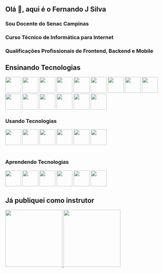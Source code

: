 ## Olá 👋, aqui é o Fernando J Silva
### Sou Docente do Senac Campinas
### Curso Técnico de Informática para Internet
### Qualificações Profissionais de Frontend, Backend e Mobile

## Ensinando Tecnologias
<div>
<img src="https://cdn.jsdelivr.net/gh/devicons/devicon/icons/html5/html5-original-wordmark.svg" width="50" height="50"/>
<img src="https://cdn.jsdelivr.net/gh/devicons/devicon/icons/css3/css3-original-wordmark.svg" width="50" height="50"/>
<img src="https://cdn.jsdelivr.net/gh/devicons/devicon/icons/javascript/javascript-original.svg" width="50" height="50"/>                      
<img src="https://cdn.jsdelivr.net/gh/devicons/devicon/icons/typescript/typescript-original.svg" width="50" height="50"/>
<img src="https://cdn.jsdelivr.net/gh/devicons/devicon/icons/react/react-original-wordmark.svg" width="50" height="50"/>                      
<img src="https://cdn.jsdelivr.net/gh/devicons/devicon/icons/nextjs/nextjs-original-wordmark.svg" width="50" height="50"/>
<img src="https://cdn.jsdelivr.net/gh/devicons/devicon/icons/nodejs/nodejs-original.svg" width="50" height="50"/>
<img src="https://cdn.jsdelivr.net/gh/devicons/devicon/icons/mongodb/mongodb-original-wordmark.svg" width="50" height="50"/>  
<img src="https://cdn.jsdelivr.net/gh/devicons/devicon/icons/firebase/firebase-plain-wordmark.svg" width="50" height="50"/>
<img src="https://cdn.jsdelivr.net/gh/devicons/devicon/icons/mysql/mysql-original-wordmark.svg" width="50" height="50"/>
<img src="https://cdn.jsdelivr.net/gh/devicons/devicon/icons/postgresql/postgresql-original-wordmark.svg" width="50" height="50"/>
<img src="https://cdn.jsdelivr.net/gh/devicons/devicon/icons/sequelize/sequelize-original.svg" width="50" height="50"/>
<img src="https://cdn.jsdelivr.net/gh/devicons/devicon/icons/git/git-original-wordmark.svg" width="50" height="50"/>
<img src="https://cdn.jsdelivr.net/gh/devicons/devicon/icons/github/github-original-wordmark.svg" width="50" height="50"/>       
<img src="https://cdn.jsdelivr.net/gh/devicons/devicon/icons/trello/trello-plain-wordmark.svg" width="50" height="50"/>          
</div>

### Usando Tecnologias

<div>
<img src="https://cdn.jsdelivr.net/gh/devicons/devicon/icons/npm/npm-original-wordmark.svg" width="50" height="50"/>
<img src="https://cdn.jsdelivr.net/gh/devicons/devicon/icons/express/express-original-wordmark.svg" width="50" height="50"/>
<img src="https://cdn.jsdelivr.net/gh/devicons/devicon/icons/yarn/yarn-original.svg" width="50" height="50"/>
<img src="https://cdn.jsdelivr.net/gh/devicons/devicon/icons/heroku/heroku-plain-wordmark.svg" width="50" height="50"/>            
<img src="https://cdn.jsdelivr.net/gh/devicons/devicon/icons/figma/figma-original.svg" width="50" height="50"/>
<img src="https://cdn.jsdelivr.net/gh/devicons/devicon/icons/trello/trello-plain-wordmark.svg" width="50" height="50"/>
          
</div>
<br/>

### Aprendendo Tecnologias

<div>
  
<img src="https://cdn.jsdelivr.net/gh/devicons/devicon/icons/tailwindcss/tailwindcss-original-wordmark.svg" width="50" height="50"/>
<img src="https://cdn.jsdelivr.net/gh/devicons/devicon/icons/nestjs/nestjs-plain-wordmark.svg" width="50" height="50"/>
<img src="https://cdn.jsdelivr.net/gh/devicons/devicon/icons/python/python-original-wordmark.svg" width="50" height="50"/>
<img src="https://cdn.jsdelivr.net/gh/devicons/devicon/icons/pycharm/pycharm-original-wordmark.svg" width="50" height="50"/>
<img src="https://cdn.jsdelivr.net/gh/devicons/devicon/icons/docker/docker-original-wordmark.svg" width="50" height="50"/>
<img src="https://cdn.jsdelivr.net/gh/devicons/devicon/icons/kubernetes/kubernetes-plain-wordmark.svg" width="50" height="50"/>
            
  </div>

## Já publiquei como instrutor
<div>
<a href="https://github.com/fernandojsilvasenac">
<img height="180em" src="https://github-readme-stats.vercel.app/api/top-langs/?username=fernandojsilvasenac&layout=compact&langs_count=7&theme=dracula"/>
<img height="180em" src="https://github-readme-stats.vercel.app/api?username=fernandojsilvasenac&show_icons=true&theme=dracula&include_all_commits=true&count_private=true"/>
</div>
